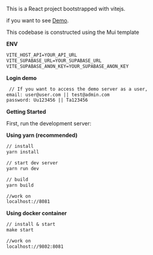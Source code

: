This is a React project bootstrapped with vitejs.

if you want to see [Demo](https://wardiere.unluer.tech).

This codebase is constructed using the Mui template

**ENV**
```markdown
VITE_HOST_API=YOUR_API_URL
VITE_SUPABASE_URL=YOUR_SUPABASE_URL
VITE_SUPABASE_ANON_KEY=YOUR_SUPABASE_ANON_KEY
```

**Login demo**

```markdown
 // If you want to access the demo server as a user,
email: user@user.com || test@admin.com
password: Uu123456 || Ta123456
```

**Getting Started**

First, run the development server:

**Using yarn (recommended)**

```markdown
// install
yarn install

// start dev server
yarn run dev

// build
yarn build

//work on
localhost://8081
```

**Using docker container**

```markdown
// install & start
make start

//work on
localhost://9802:8081
```




